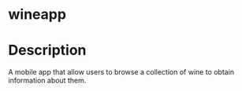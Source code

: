 # wineapp
<h1>Description </h1>
A mobile app that allow users to browse a collection of wine to obtain information about them. 
